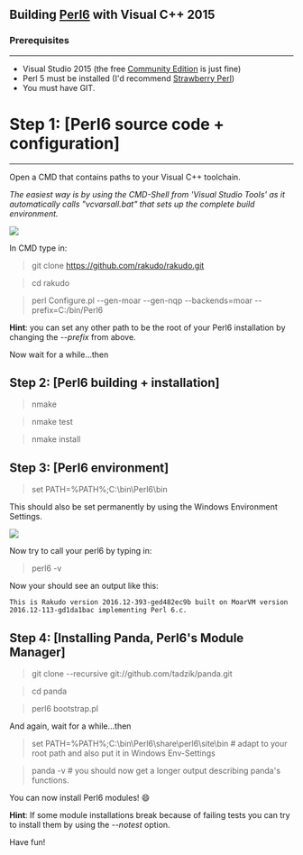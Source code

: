 ## Building [Perl6](https://perl6.org/) with Visual C++ 2015

### Prerequisites
---------------
* Visual Studio 2015 (the free [Community Edition](https://go.microsoft.com/fwlink/?LinkId=691978&clcid=0x409) is just fine)
* Perl 5 must be installed (I'd recommend [Strawberry Perl](http://strawberryperl.com/))
* You must have GIT.

# Step 1: [Perl6 source code + configuration]
----------------------------------------------

Open a CMD that contains paths to your Visual C++ toolchain. 

*The easiest way is by using the CMD-Shell from 'Visual Studio Tools' as it automatically calls "vcvarsall.bat" that sets up the complete build environment.*

<img src="https://i.imgsafe.org/10d93ac241.png">

In CMD type in:

> git clone https://github.com/rakudo/rakudo.git

> cd rakudo

> perl Configure.pl --gen-moar --gen-nqp --backends=moar --prefix=C:/bin/Perl6

**Hint**: you can set any other path to be the root of your Perl6 installation by changing the *--prefix* from above.

Now wait for a while...then

Step 2: [Perl6 building + installation]
----------------------------------------

> nmake

> nmake test

> nmake install

Step 3: [Perl6 environment]
----------------------------

> set PATH=%PATH%;C:\bin\Perl6\bin    

This should also be set permanently by using the Windows Environment Settings.

<img src="https://i.imgsafe.org/10c51946a8.png">

Now try to call your perl6 by typing in:

> perl6 -v   

Now your should see an output like this:

`This is Rakudo version 2016.12-393-ged482ec9b built on MoarVM version 2016.12-113-gd1da1bac
implementing Perl 6.c.`

Step 4: [Installing Panda, Perl6's Module Manager]
---------------------------------------------------

> git clone --recursive git://github.com/tadzik/panda.git

> cd panda

> perl6 bootstrap.pl 

And again, wait for a while...then

> set PATH=%PATH%;C:\bin\Perl6\share\perl6\site\bin   # adapt to your root path and also put it in Windows Env-Settings

> panda -v  # you should now get a longer output describing panda's functions.

You can now install Perl6 modules! :smile:

**Hint**: If some module installations break because of failing tests you can try to install them by using the *--notest* option.

Have fun!
